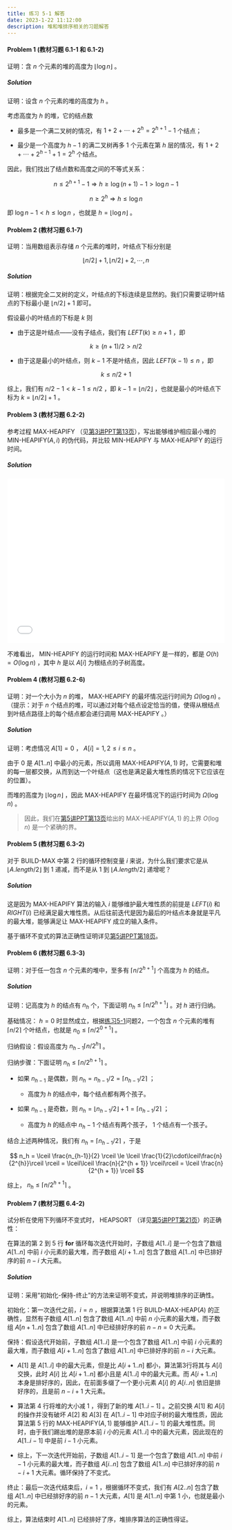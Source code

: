 ```yaml
---
title: 练习 5-1 解答
date: 2023-1-22 11:12:00
description: 堆和堆排序相关的习题解答
---
```


#### Problem 1 (教材习题 6.1-1 和 6.1-2)

证明：含 $n$ 个元素的堆的高度为 $\lfloor\log n\rfloor$ 。

##### Solution

证明：设含 $n$ 个元素的堆的高度为 $h$ 。

考虑高度为 $h$ 的堆，它的结点数

- 最多是一个满二叉树的情况，有 $1 + 2 + \cdots + 2^h = 2^{h + 1} - 1$ 个结点；

- 最少是一个高度为 $h - 1$ 的满二叉树再多 $1$ 个元素在第 $h$ 层的情况，有 $1 + 2 + \cdots + 2^{h-1} + 1 = 2^{h}$ 个结点。

因此，我们找出了结点数和高度之间的不等式关系：

$$
n \le 2^{h+1} - 1 \Rightarrow h \ge \log(n+1) - 1 > \log n - 1
$$

$$
n \ge 2^{h} \Rightarrow h \le \log n
$$

即 $\log n - 1 < h \le \log n$ ，也就是 $h = \lfloor\log n\rfloor$ 。


#### Problem 2 (教材习题 6.1-7)

证明：当用数组表示存储 $n$ 个元素的堆时，叶结点下标分别是

$$
\lfloor n/2\rfloor + 1, \lfloor n/2\rfloor + 2, \cdots, n
$$

##### Solution

证明：根据完全二叉树的定义，叶结点的下标连续是显然的。我们只需要证明叶结点的下标最小是 $\lfloor n/2\rfloor + 1$ 即可。

假设最小的叶结点的下标是 $k$ 则

- 由于这是叶结点——没有子结点，我们有 $LEFT(k) \ge n + 1$ ，即 

$$
k \ge (n + 1) / 2 > n / 2
$$

- 由于这是最小的叶结点，则 $k - 1$ 不是叶结点，因此 $LEFT(k - 1) \le n$ ，即

$$
k \le n / 2 + 1
$$

综上，我们有 $n / 2 - 1 < k - 1 \le n / 2$ ，即 $k - 1 = \lfloor n / 2 \rfloor$ ，也就是最小的叶结点下标为 $k = \lfloor n / 2 \rfloor + 1$ 。


#### Problem 3 (教材习题 6.2-2)

参考过程 $\text{MAX-HEAPIFY}$ （见[第3讲PPT第13页](/slides/lec05-heapsort.pdf#page=13)），写出能够维护相应最小堆的 $\text{MIN-HEAPIFY}(A, i)$ 的伪代码，并比较 $\text{MIN-HEAPIFY}$ 与 $\text{MAX-HEAPIFY}$ 的运行时间。

##### Solution

<iframe src="/pseudocode/lec5/min-heapify.html" frameborder="no" marginwidth="0" width="100%" height="380px" marginheight="0" scrolling="auto"></iframe>

不难看出， $\text{MIN-HEAPIFY}$ 的运行时间和 $\text{MAX-HEAPIFY}$ 是一样的，都是 $O(h) = O(\log n)$ ，其中 $h$ 是以 $A[i]$ 为根结点的子树高度。


#### Problem 4 (教材习题 6.2-6)

证明：对一个大小为 $n$ 的堆， $\text{MAX-HEAPIFY}$ 的最坏情况运行时间为 $\Omega(\log n)$ 。（提示：对于 $n$ 个结点的堆，可以通过对每个结点设定恰当的值，使得从根结点到叶结点路径上的每个结点都会递归调用 $\text{MAX-HEAPIFY}$ 。）

##### Solution

证明：考虑情况 $A[1] = 0$ ， $A[i] = 1, 2 \le i \le n$ 。

由于 $0$ 是 $A[1..n]$ 中最小的元素，所以调用 $\text{MAX-HEAPIFY}(A, 1)$ 时，它需要和堆的每一层都交换，从而到达一个叶结点（这也是满足最大堆性质的情况下它应该在的位置）。

而堆的高度为 $\lfloor \log n \rfloor$ ，因此 $\text{MAX-HEAPIFY}$ 在最坏情况下的运行时间为 $\Omega(\log n)$ 。

> 因此，我们在[第5讲PPT第13页](/slides/lec05-heapsort.pdf#page=13)给出的 $\text{MAX-HEAPIFY}(A, 1)$ 的上界 $O(\log n)$ 是一个紧确的界。


#### Problem 5 (教材习题 6.3-2)

对于 $\text{BUILD-MAX}$ 中第 2 行的循环控制变量 $i$ 来说，为什么我们要求它是从 $\lfloor A.length / 2\rfloor$ 到 $1$ 递减，而不是从 $1$ 到 $\lfloor A.length / 2 \rfloor$ 递增呢？

##### Solution

这是因为 $\text{MAX-HEAPIFY}$ 算法的输入 $i$ 能够维护最大堆性质的前提是 $LEFT(i)$ 和 $RIGHT(i)$ 已经满足最大堆性质。从后往前迭代是因为最后的叶结点本身就是平凡的最大堆，能够满足让 $\text{MAX-HEAPIFY}$ 成立的输入条件。

基于循环不变式的算法正确性证明详见[第5讲PPT第18页](/slides/lec05-heapsort.pdf#page=18)。


#### Problem 6 (教材习题 6.3-3)

证明：对于任一包含 $n$ 个元素的堆中，至多有 $\lceil n / 2^{h+1}\rfloor$ 个高度为 $h$ 的结点。

##### Solution

证明：记高度为 $h$ 的结点有 $n_h$ 个，下面证明 $n_h \le \lceil n / 2^{h+1}\rfloor$ 。对 $h$ 进行归纳。

基础情况： $h = 0$ 时显然成立，根据[练习5-1](/solution5/exe5-1/)问题2，一个包含 $n$ 个元素的堆有 $\lceil n / 2\rceil$ 个叶结点，也就是 $n_0 \le \lceil n / 2^{0 + 1}\rceil$ 。

归纳假设：假设高度为 $n_{h-1} \lceil n / 2^h\rceil$ 。

归纳步骤：下面证明 $n_h \le \lceil n / 2^{h+1}\rceil$ 。

- 如果 $n_{h-1}$ 是偶数，则 $n_h = n_{h-1} / 2 = \lceil n_{h-1} / 2 \rceil$ ；

    - 高度为 $h$ 的结点中，每个结点都有两个孩子。

- 如果 $n_{h-1}$ 是奇数，则 $n_h = \lfloor n_{h-1} / 2 \rfloor + 1 = \lceil n_{h-1} / 2\rceil$ ；

    - 高度为 $h$ 的结点中 $n_h - 1$ 个结点有两个孩子， $1$ 个结点有一个孩子。

结合上述两种情况，我们有 $n_h = \lceil n_{h-1} / 2\rceil$ ，于是

$$
n_h = \lceil \frac{n_{h-1}}{2} \rceil \le \lceil \frac{1}{2}\cdot\lceil\frac{n}{2^{h}}\rceil \rceil = \lceil\lceil \frac{n}{2^{h + 1}} \rceil\rceil = \lceil \frac{n}{2^{h + 1}} \rceil
$$

综上， $n_h \le \lceil n / 2^{h+1}\rceil$ 。

#### Problem 7 (教材习题 6.4-2)

试分析在使用下列循环不变式时， $\text{HEAPSORT}$ （详见[第5讲PPT第21页](/slides/lec05-heapsort.pdf#page=21)）的正确性：

在算法的第 2 到 5 行 **for** 循环每次迭代开始时，子数组 $A[1..i]$ 是一个包含了数组 $A[1..n]$ 中前 $i$ 小元素的最大堆，而子数组 $A[i+1..n]$ 包含了数组 $A[1..n]$ 中已排好序的前 $n - i$ 大元素。

##### Solution

证明：采用“初始化-保持-终止”的方法来证明不变式，并说明堆排序的正确性。

初始化：第一次迭代之前，$i = n$ ，根据算法第 1 行 $\text{BUILD-MAX-HEAP}(A)$ 的正确性，显然有子数组 $A[1..n]$ 包含了数组 $A[1..n]$ 中前 $n$ 小元素的最大堆，而子数组 $A[n+1..n]$ 包含了数组 $A[1..n]$ 中已经排好序的前 $n - n = 0$ 大元素。

保持：假设迭代开始前，子数组 $A[1..i]$ 是一个包含了数组 $A[1..n]$ 中前 $i$ 小元素的最大堆，而子数组 $A[i+1..n]$ 包含了数组 $A[1..n]$ 中已排好序的前 $n - i$ 大元素。

- $A[1]$ 是 $A[1..i]$ 中的最大元素，但是比 $A[i+1..n]$ 都小，算法第3行将其与 $A[i]$ 交换，此时 $A[i]$ 比 $A[i+1..n]$ 都小且是 $A[1..i]$ 中的最大元素。而 $A[i+1..n]$ 本身是排好序的，因此，在前面多缀了一个更小元素 $A[i]$ 的 $A[i..n]$ 依旧是排好序的，且是前 $n - i + 1$ 大元素。

- 算法第 4 行将堆的大小减 1 ，得到了新的堆 $A[1..i-1]$ 。之前交换 $A[1]$ 和 $A[i]$ 的操作并没有破坏 $A[2]$ 和 $A[3]$ 在 $A[1..i-1]$ 中对应子树的最大堆性质，因此算法第 5 行的 $\text{MAX-HEAPIFY}(A, 1)$ 能够维护 $A[1..i-1]$ 的最大堆性质。同时，由于我们踢出堆的是原本前 $i$ 小的元素 $A[1..i]$ 中的最大元素，因此现在的 $A[1..i-1]$ 中是前 $i-1$ 小元素。

- 综上，下一次迭代开始前，子数组 $A[1..i-1]$ 是一个包含了数组 $A[1..n]$ 中前 $i-1$ 小元素的最大堆，而子数组 $A[i..n]$ 包含了数组 $A[1..n]$ 中已排好序的前 $n - i + 1$ 大元素。循环保持了不变式。

终止：最后一次迭代结束后，$i = 1$ ，根据循环不变式，我们有 $A[2..n]$ 包含了数组 $A[1..n]$ 中已经排好序的前 $n - 1$ 大元素，$A[1]$ 是 $A[1..n]$ 中第 1 小，也就是最小的元素。

综上，算法结束时 $A[1..n]$ 已经排好了序，堆排序算法的正确性得证。

